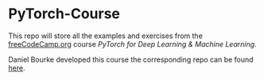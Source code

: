 # PyTorch-Course
This repo will store all the examples and exercises from the [freeCodeCamp.org](freeCodeCamp.org) course *PyTorch for Deep Learning & Machine Learning*. 

Daniel Bourke developed this course the corresponding repo can be found [here](https://github.com/mrdbourke/pytorch-deep-learning).
